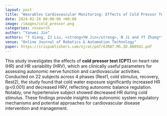 ```yaml
---
layout: post
title: "Wearables Cardiovascular Monitoring: Effects of Cold Pressor Test on Heart Rates Estimated From ECG, PPG and IPG Signals"
date: 2024-02-28 00:00:00 +00:00
image: /images/cold_pressor.png
categories: research
author: "Yanwei Jin"
authors: "T Xiang, ZJ Liu, <strong>YW Jin</strong>, N Ji and YT Zhang*"
venue: "Online Journal of Robotics & Automation Technology"
paper: https://irispublishers.com/ojrat/pdf/OJRAT.MS.ID.000541.pdf
---
```

This study investigates the effects of **cold pressor test (CPT)** on heart rate (HR) and HR variability (HRV), which are clinically useful parameters for assessing autonomic nerve function and cardiovascular activities. Conducted on 22 subjects across 4 phases (Rest1, cold stimulus, recovery, Rest2), the study found that cold water exposure significantly increased HR (p<0.001) and decreased HRV, reflecting autonomic balance regulation. Notably, one hypertensive subject showed decreased HR during cold stimulus. These findings provide insights into autonomic system regulatory mechanisms and potential approaches for cardiovascular disease intervention and management.

